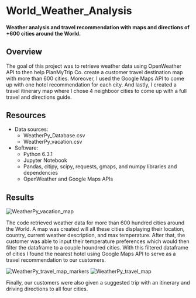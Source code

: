 # World_Weather_Analysis
#### Weather analysis and travel recommendation with maps and directions of +600 cities around the World.  


## Overview 
The goal of this project was to retrieve weather data using OpenWeather API to then help PlanMyTrip Co. create a customer travel destination map with more than 600 cities. Moreover, I used the Google Maps API to come up with one hotel recommendation for each city. And lastly, I created a travel itinerary map where I chose 4 neighboor cities to come up with a full travel and directions guide. 

## Resources
- Data sources:
  - WeatherPy_Database.csv
  - WeatherPy_vacation.csv
- Software:
  - Python 6.3.1
  - Jupyter Notebook
  - Pandas, citipy, scipy, requests, gmaps, and numpy libraries and dependencies
  - OpenWeather and Google Maps APIs

## Results

![WeatherPy_vacation_map](https://user-images.githubusercontent.com/83378141/123011452-6a780780-d38e-11eb-9463-80d66ba87d19.png)

The code retrieved weather data for more than 600 hundred cities around the World. A map was created will all these cities displaying their location, country, current weather description, and max temperature. After that, the customer was able to input their temperature preferences which would then filter the dataframe to a couple houndred cities. With this filtered dataframe of cities I found the nearest hotel using Google Maps API to serve as a travel recommendation to our customers.

![WeatherPy_travel_map_markers](https://user-images.githubusercontent.com/83378141/123011878-3d782480-d38f-11eb-99e2-d16d5fd3cfe1.png)
![WeatherPy_travel_map](https://user-images.githubusercontent.com/83378141/123011889-41a44200-d38f-11eb-8efb-513d32dbdbb8.png)

Finally, our customers were also given a suggested trip with an itinerary and driving directions to all four cities. 




